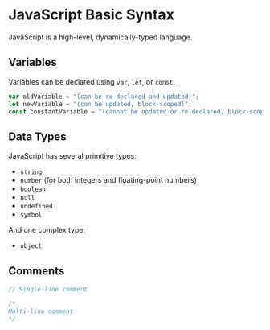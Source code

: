 # JavaScript Basic Syntax

JavaScript is a high-level, dynamically-typed language.

## Variables
Variables can be declared using `var`, `let`, or `const`.

```javascript
var oldVariable = "(can be re-declared and updated)";
let newVariable = "(can be updated, block-scoped)";
const constantVariable = "(cannot be updated or re-declared, block-scoped)";
```

## Data Types
JavaScript has several primitive types:
*   `string`
*   `number` (for both integers and floating-point numbers)
*   `boolean`
*   `null`
*   `undefined`
*   `symbol`

And one complex type:
*   `object`

## Comments

```javascript
// Single-line comment

/*
Multi-line comment
*/
```
